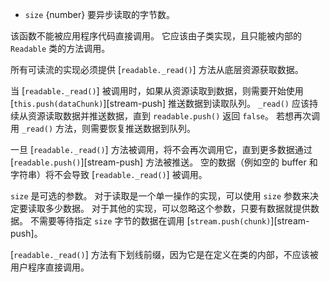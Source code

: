 <!-- YAML
added: v0.9.4
-->

* `size` {number} 要异步读取的字节数。

该函数不能被应用程序代码直接调用。
它应该由子类实现，且只能被内部的 `Readable` 类的方法调用。

所有可读流的实现必须提供 [`readable._read()`] 方法从底层资源获取数据。

当 [`readable._read()`] 被调用时，如果从资源读取到数据，则需要开始使用 [`this.push(dataChunk)`][stream-push] 推送数据到读取队列。
`_read()` 应该持续从资源读取数据并推送数据，直到 `readable.push()` 返回 `false`。
若想再次调用 `_read()` 方法，则需要恢复推送数据到队列。

一旦 [`readable._read()`] 方法被调用，将不会再次调用它，直到更多数据通过 [`readable.push()`][stream-push] 方法被推送。 
空的数据（例如空的 buffer 和字符串）将不会导致 [`readable._read()`] 被调用。

`size` 是可选的参数。
对于读取是一个单一操作的实现，可以使用 `size` 参数来决定要读取多少数据。
对于其他的实现，可以忽略这个参数，只要有数据就提供数据。
不需要等待指定 `size` 字节的数据在调用 [`stream.push(chunk)`][stream-push]。

[`readable._read()`] 方法有下划线前缀，因为它是在定义在类的内部，不应该被用户程序直接调用。
